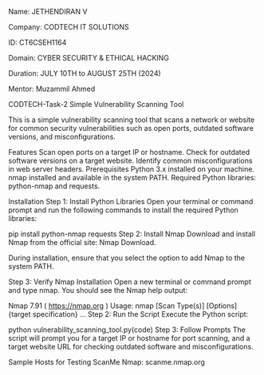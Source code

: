 Name: JETHENDIRAN V

Company: CODTECH IT SOLUTIONS

ID: CT6CSEH1164

Domain: CYBER SECURITY & ETHICAL HACKING

Duration: JULY 10TH to AUGUST 25TH (2024)

Mentor: Muzammil Ahmed

CODTECH-Task-2
Simple Vulnerability Scanning Tool

This is a simple vulnerability scanning tool that scans a network or website for common security vulnerabilities such as open ports, outdated software versions, and misconfigurations.

Features
Scan open ports on a target IP or hostname.
Check for outdated software versions on a target website.
Identify common misconfigurations in web server headers.
Prerequisites
Python 3.x installed on your machine.
nmap installed and available in the system PATH.
Required Python libraries: python-nmap and requests.

Installation
Step 1: Install Python Libraries
Open your terminal or command prompt and run the following commands to install the required Python libraries:

pip install python-nmap requests
Step 2: Install Nmap Download and install Nmap from the official site: Nmap Download.

During installation, ensure that you select the option to add Nmap to the system PATH.

Step 3: Verify Nmap Installation Open a new terminal or command prompt and type nmap. You should see the Nmap help output:

Nmap 7.91 ( https://nmap.org )
Usage: nmap [Scan Type(s)] [Options] {target specification}
...
Step 2: Run the Script Execute the Python script:

python vulnerability_scanning_tool.py(code)
Step 3: Follow Prompts The script will prompt you for a target IP or hostname for port scanning, and a target website URL for checking outdated software and  misconfigurations.  

Sample Hosts for Testing
ScanMe Nmap: scanme.nmap.org

